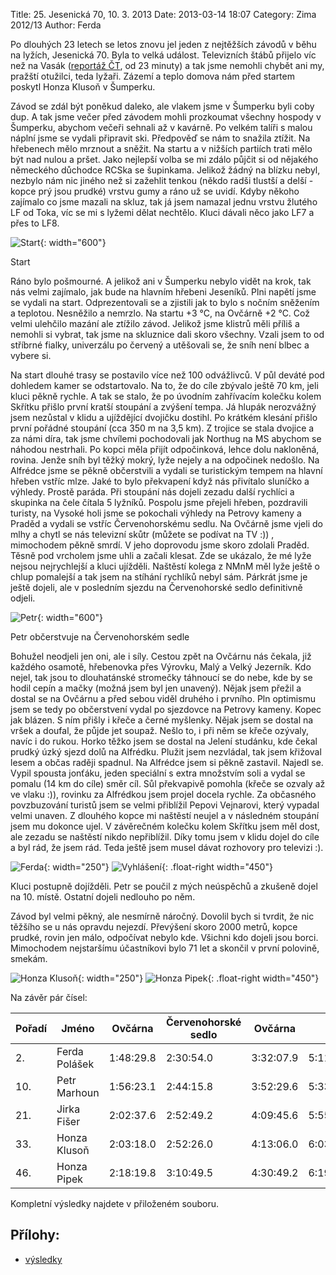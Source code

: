 Title: 25. Jesenická 70, 10. 3. 2013
Date: 2013-03-14 18:07
Category: Zima 2012/13
Author: Ferda

Po dlouhých 23 letech se letos znovu jel jeden z nejtěžších závodů v běhu na lyžích, Jesenická 70. Byla to velká událost. Televizních štábů přijelo víc než na Vasák ([reportáž ČT](http://www.ceskatelevize.cz/porady/10103510226-sport-v-regionech/413232400030004/video), od 23 minuty) a tak jsme nemohli chybět ani my, pražští otužilci, teda lyžaři. Zázemí a teplo domova nám před startem poskytl Honza Klusoň v Šumperku.

Závod se zdál být poněkud daleko, ale vlakem jsme v Šumperku byli coby dup. A tak jsme večer před závodem mohli prozkoumat všechny hospody v Šumperku, abychom večeři sehnali až v kavárně. Po velkém talíři s malou náplní jsme se vydali připravit ski. Předpověď se nám to snažila ztížit. Na hřebenech mělo mrznout a sněžit. Na startu a v nižších partiích trati mělo být nad nulou a pršet. Jako nejlepší volba se mi zdálo půjčit si od nějakého německého důchodce RCSka se šupinkama. Jelikož žádný na blízku nebyl, nezbylo nám nic jiného než si zažehlit tenkou (někdo radši tlustší a delší - kopce prý jsou prudké) vrstvu gumy a ráno už se uvidí. Kdyby někoho zajímalo co jsme mazali na skluz, tak já jsem namazal jednu vrstvu žlutého LF od Toka, víc se mi s lyžemi dělat nechtělo. Kluci dávali něco jako LF7 a přes to LF8.

![Start]({static}/static/zima-2012-13/jesenicka-start.jpg){: width="600"}

Start

Ráno bylo pošmourné. A jelikož ani v Šumperku nebylo vidět na krok, tak nás velmi zajímalo, jak bude na hlavním hřebeni Jeseníků. Plni napětí jsme se vydali na start. Odprezentovali se a zjistili jak to bylo s nočním sněžením a teplotou. Nesněžilo a nemrzlo. Na startu +3 °C, na Ovčárně +2 °C. Což velmi ulehčilo mazání ale ztížilo závod. Jelikož jsme klistrů měli příliš a nemohli si vybrat, tak jsme na skluznice dali skoro všechny. Vzali jsem to od stříbrné fialky, univerzálu po červený a utěšovali se, že sníh není blbec a vybere si.

Na start dlouhé trasy se postavilo více než 100 odvážlivců. V půl deváté pod dohledem kamer se odstartovalo. Na to, že do cíle zbývalo ještě 70 km, jeli kluci pěkně rychle. A tak se stalo, že po úvodním zahřívacím kolečku kolem Skřítku přišlo první kratší stoupání a zvýšení tempa. Já hlupák nerozvážný jsem nezůstal v klidu a ujíždějící dvojičku dostihl. Po krátkém klesání přišlo první pořádné stoupání (cca 350 m na 3,5 km). Z trojice se stala dvojice a za námi díra, tak jsme chvílemi pochodovali jak Northug na MS abychom se náhodou nestrhali. Po kopci měla přijít odpočinková, lehce dolu nakloněná, rovina. Jenže sníh byl těžký mokrý, lyže nejely a na odpočinek nedošlo. Na Alfrédce jsme se pěkně občerstvili a vydali se turistickým tempem na hlavní hřeben vstříc mlze. Jaké to bylo překvapení když nás přivítalo sluníčko a výhledy. Prostě paráda. Při stoupání nás dojeli zezadu další rychlíci a skupinka na čele čítala 5 lyžníků. Pospolu jsme přejeli hřeben, pozdravili turisty, na Vysoké holi jsme se pokochali výhledy na Petrovy kameny a Praděd a vydali se vstříc Červenohorskému sedlu. Na Ovčárně jsme vjeli do mlhy a chytl se nás televizní skůtr (můžete se podívat na TV :)) , mimochodem pěkně smrdí. V jeho doprovodu jsme skoro zdolali Praděd. Těsně pod vrcholem jsme uhli a začali klesat. Zde se ukázalo, že mé lyže nejsou nejrychlejší a kluci ujížděli. Naštěstí kolega z NMnM měl lyže ještě o chlup pomalejší a tak jsem na stíhání rychlíků nebyl sám. Párkrát jsme je ještě dojeli, ale v posledním sjezdu na Červenohorské sedlo definitivně odjeli.

![Petr]({static}/static/zima-2012-13/jesenicka-petr.jpg){: width="600"}

Petr občerstvuje na Červenohorském sedle

Bohužel neodjeli jen oni, ale i síly. Cestou zpět na Ovčárnu nás čekala, již každého osamotě, hřebenovka přes Výrovku, Malý a Velký Jezerník. Kdo nejel, tak jsou to dlouhatánské stromečky táhnoucí se do nebe, kde by se hodil cepín a mačky (možná jsem byl jen unavený). Nějak jsem přežil a dostal se na Ovčárnu a před sebou viděl druhého i prvního. Pln optimismu jsem se tedy po občerstvení vydal po sjezdovce na Petrovy kameny. Kopec jak blázen. S ním přišly i křeče a černé myšlenky. Nějak jsem se dostal na vršek a doufal, že půjde jet soupaž. Nešlo to, i při něm se křeče ozývaly, navíc i do rukou. Horko těžko jsem se dostal na Jelení studánku, kde čekal prudký úzký sjezd dolů na Alfrédku. Plužit jsem nezvládal, tak jsem křižoval lesem a občas raději spadnul. Na Alfrédce jsem si pěkně zastavil. Najedl se. Vypil spousta jonťáku, jeden speciální s extra množstvím soli a vydal se pomalu (14 km do cíle) směr cíl. Sůl překvapivě pomohla (křeče se ozvaly až ve vlaku :)), rovinku za Alfrédkou jsem projel docela rychle. Za občasného povzbuzování turistů jsem se velmi přiblížil Pepovi Vejnarovi, který vypadal velmi unaven. Z dlouhého kopce mi naštěstí neujel a v následném stoupání jsem mu dokonce ujel. V závěrečném kolečku kolem Skřítku jsem měl dost, ale zezadu se naštěstí nikdo nepřiblížil. Díky tomu jsem v klidu dojel do cíle a byl rád, že jsem rád. Teda ještě jsem musel dávat rozhovory pro televizi :).

![Ferda]({static}/static/zima-2012-13/jesenicka-ferda.jpg){: width="250"} ![Vyhlášení]({static}/static/zima-2012-13/jesenicka-vyhlaseni.jpg){: .float-right width="450"}

Kluci postupně dojížděli. Petr se poučil z mých neúspěchů a zkušeně dojel na 10. místě. Ostatní dojeli nedlouho po něm.

Závod byl velmi pěkný, ale nesmírně náročný. Dovolil bych si tvrdit, že nic těžšího se u nás opravdu nejezdí. Převýšení skoro 2000 metrů, kopce prudké, rovin jen málo, odpočívat nebylo kde. Všichni kdo dojeli jsou borci. Mimochodem nejstaršímu účastníkovi bylo 71 let a skončil v první polovině, smekám.

![Honza Klusoň]({static}/static/zima-2012-13/jesenicka-jano.jpg){: width="250"} ![Honza Pipek]({static}/static/zima-2012-13/jesenicka-pipucha.jpg){: .float-right width="450"}

Na závěr pár čísel:

| Pořadí | Jméno         | Ovčárna   | Červenohorské sedlo | Ovčárna   | Cíl       | Ztráta    |
|--------|---------------|-----------|---------------------|-----------|-----------|-----------|
| 2.     | Ferda Polášek | 1:48:29.8 | 2:30:54.0           | 3:32:07.9 | 5:11:36.5 |           |
| 10.    | Petr Marhoun  | 1:56:23.1 | 2:44:15.8           | 3:52:29.6 | 5:33:04.7 | 0:21:28.3 |
| 21.    | Jirka Fišer   | 2:02:37.6 | 2:52:49.2           | 4:09:45.6 | 5:55:23.1 | 0:43:46.7 |
| 33.    | Honza Klusoň  | 2:03:18.0 | 2:52:26.0           | 4:13:06.0 | 6:03:26.3 | 0:51:49.9 |
| 46.    | Honza Pipek   | 2:18:19.8 | 3:10:49.5           | 4:30:49.2 | 6:19:55.2 | 1:08:18.7 |

Kompletní výsledky najdete v přiloženém souboru.

Přílohy:
--------

- [výsledky]({static}/static/zima-2012-13/vys70abs.pdf)
